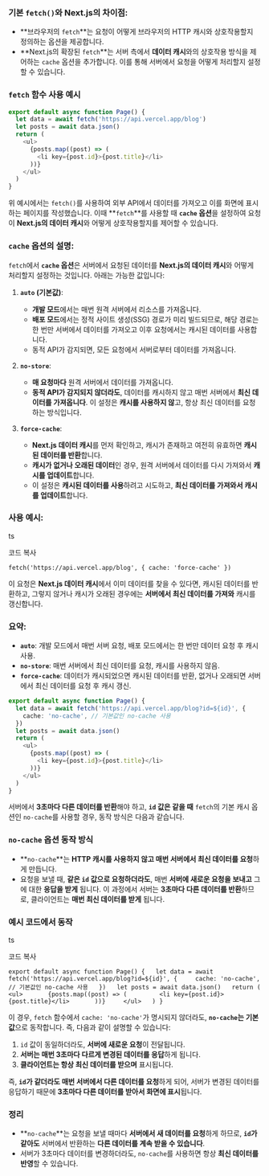 ### 기본 `fetch()`와 Next.js의 차이점:

- **브라우저의 `fetch`**는 요청이 어떻게 브라우저의 HTTP 캐시와 상호작용할지 정의하는 옵션을 제공합니다.
- **Next.js의 확장된 `fetch`**는 서버 측에서 **데이터 캐시**와의 상호작용 방식을 제어하는 `cache` 옵션을 추가합니다. 이를 통해 서버에서 요청을 어떻게 처리할지 설정할 수 있습니다.

### `fetch` 함수 사용 예시


```ts
export default async function Page() {
  let data = await fetch('https://api.vercel.app/blog')
  let posts = await data.json()
  return (
    <ul>
      {posts.map((post) => (
        <li key={post.id}>{post.title}</li>
      ))}
    </ul>
  )
}
```
위 예시에서는 `fetch()`를 사용하여 외부 API에서 데이터를 가져오고 이를 화면에 표시하는 페이지를 작성했습니다. 이때 **`fetch`**를 사용할 때 **`cache` 옵션**을 설정하여 요청이 **Next.js의 데이터 캐시**와 어떻게 상호작용할지를 제어할 수 있습니다.

### `cache` 옵션의 설명:

`fetch`에서 **`cache` 옵션**은 서버에서 요청된 데이터를 **Next.js의 데이터 캐시**와 어떻게 처리할지 설정하는 것입니다. 아래는 가능한 값입니다:

1. **`auto` (기본값)**:
    
    - **개발 모드**에서는 매번 원격 서버에서 리소스를 가져옵니다.
    - **배포 모드**에서는 정적 사이트 생성(SSG) 경로가 미리 빌드되므로, 해당 경로는 한 번만 서버에서 데이터를 가져오고 이후 요청에서는 캐시된 데이터를 사용합니다.
    - 동적 API가 감지되면, 모든 요청에서 서버로부터 데이터를 가져옵니다.
2. **`no-store`**:
    
    - **매 요청마다** 원격 서버에서 데이터를 가져옵니다.
    - **동적 API가 감지되지 않더라도**, 데이터를 캐시하지 않고 매번 서버에서 **최신 데이터를 가져옵니다**. 이 설정은 **캐시를 사용하지 않**고, 항상 최신 데이터를 요청하는 방식입니다.
3. **`force-cache`**:
    
    - **Next.js 데이터 캐시**를 먼저 확인하고, 캐시가 존재하고 여전히 유효하면 **캐시된 데이터를 반환**합니다.
    - **캐시가 없거나 오래된 데이터**인 경우, 원격 서버에서 데이터를 다시 가져와서 **캐시를 업데이트**합니다.
    - 이 설정은 **캐시된 데이터를 사용**하려고 시도하고, **최신 데이터를 가져와서 캐시를 업데이트**합니다.

### 사용 예시:

ts

코드 복사

`fetch('https://api.vercel.app/blog', { cache: 'force-cache' })`

이 요청은 **Next.js 데이터 캐시**에서 이미 데이터를 찾을 수 있다면, 캐시된 데이터를 반환하고, 그렇지 않거나 캐시가 오래된 경우에는 **서버에서 최신 데이터를 가져와** 캐시를 갱신합니다.

### 요약:

- **`auto`**: 개발 모드에서 매번 서버 요청, 배포 모드에서는 한 번만 데이터 요청 후 캐시 사용.
- **`no-store`**: 매번 서버에서 최신 데이터를 요청, 캐시를 사용하지 않음.
- **`force-cache`**: 데이터가 캐시되었으면 캐시된 데이터를 반환, 없거나 오래되면 서버에서 최신 데이터를 요청 후 캐시 갱신.

```ts
export default async function Page() {
  let data = await fetch('https://api.vercel.app/blog?id=${id}', {
    cache: 'no-cache', // 기본값인 no-cache 사용
  })
  let posts = await data.json()
  return (
    <ul>
      {posts.map((post) => (
        <li key={post.id}>{post.title}</li>
      ))}
    </ul>
  )
}

```
서버에서 **3초마다 다른 데이터를 반환**해야 하고, **`id` 값은 같을 때** `fetch`의 기본 캐시 옵션인 `no-cache`를 사용할 경우, 동작 방식은 다음과 같습니다.

### `no-cache` 옵션 동작 방식

- **`no-cache`**는 **HTTP 캐시를 사용하지 않고 매번 서버에서 최신 데이터를 요청**하게 만듭니다.
- 요청을 보낼 때, **같은 `id` 값으로 요청하더라도**, 매번 **서버에 새로운 요청을 보내고** 그에 대한 **응답을 받게** 됩니다. 이 과정에서 서버는 **3초마다 다른 데이터를 반환**하므로, 클라이언트는 **매번 최신 데이터를 받게** 됩니다.

### 예시 코드에서 동작

ts

코드 복사

`export default async function Page() {   let data = await fetch('https://api.vercel.app/blog?id=${id}', {     cache: 'no-cache', // 기본값인 no-cache 사용   })   let posts = await data.json()   return (     <ul>       {posts.map((post) => (         <li key={post.id}>{post.title}</li>       ))}     </ul>   ) }`

이 경우, `fetch` 함수에서 `cache: 'no-cache'`가 명시되지 않더라도, **`no-cache`는 기본값**으로 동작합니다. 즉, 다음과 같이 설명할 수 있습니다:

1. `id` 값이 동일하더라도, **서버에 새로운 요청**이 전달됩니다.
2. **서버는 매번 3초마다 다르게 변경된 데이터를 응답**하게 됩니다.
3. **클라이언트는 항상 최신 데이터를 받으며** 표시됩니다.

즉, **`id`가 같더라도 매번 서버에서 다른 데이터를 요청**하게 되어, 서버가 변경된 데이터를 응답하기 때문에 **3초마다 다른 데이터를 받아서 화면에 표시**됩니다.

### 정리

- **`no-cache`**는 요청을 보낼 때마다 **서버에서 새 데이터를 요청**하게 하므로, **`id`가 같아도** 서버에서 반환하는 **다른 데이터를 계속 받을 수 있습니다**.
- 서버가 3초마다 데이터를 변경하더라도, `no-cache`를 사용하면 항상 **최신 데이터를 반영**할 수 있습니다.